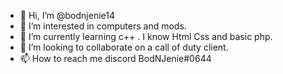 - 👋 Hi, I’m @bodnjenie14
- 👀 I’m interested in computers and mods.
- 🌱 I’m currently learning c++ . I know Html Css and basic php.
- 💞️ I’m looking to collaborate on a call of duty client.
- 📫 How to reach me discord BodNJenie#0644

<!---
bodnjenie14/bodnjenie14 is a ✨ special ✨ repository because its `README.md` (this file) appears on your GitHub profile.
You can click the Preview link to take a look at your changes.
--->

